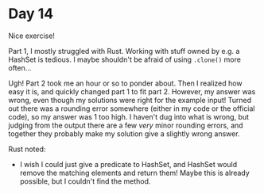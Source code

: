 # Day 14

Nice exercise!

Part 1, I mostly struggled with Rust. Working with stuff owned by e.g. a HashSet is tedious. I maybe shouldn't be afraid
of using `.clone()` more often...

Ugh! Part 2 took me an hour or so to ponder about. Then I realized how easy it is, and quickly changed part 1 to fit
part 2. However, my answer was wrong, even though my solutions were right for the example input! Turned out there was
a rounding error somewhere (either in my code or the official code), so my answer was 1 too high. I haven't dug into
what is wrong, but judging from the output there are a few _very_ minor rounding errors, and together they probably
make my solution give a slightly wrong answer.

Rust noted:
* I wish I could just give a predicate to HashSet, and HashSet would remove the matching elements and return them! Maybe
  this is already possible, but I couldn't find the method.